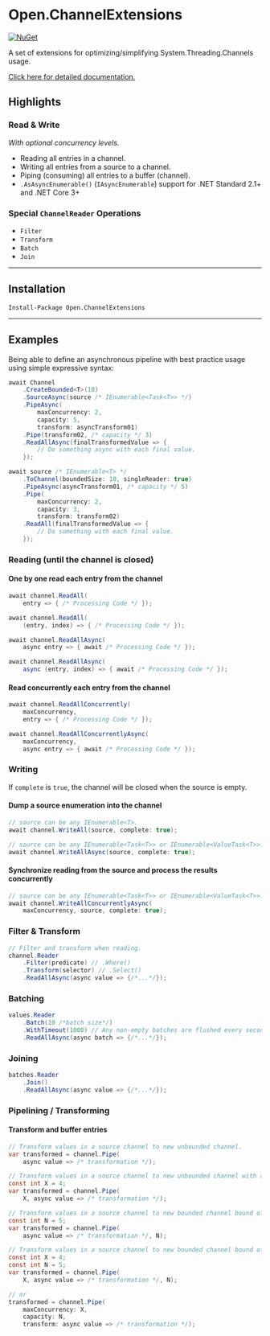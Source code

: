 # Open.ChannelExtensions

[![NuGet](https://img.shields.io/nuget/v/Open.ChannelExtensions.svg?style=flat)](https://www.nuget.org/packages/Open.ChannelExtensions/)

A set of extensions for optimizing/simplifying System.Threading.Channels usage.

[Click here for detailed documentation.](https://open-net-libraries.github.io/Open.ChannelExtensions/api/Open.ChannelExtensions.Extensions.html#methods)

## Highlights

### Read & Write

*With optional concurrency levels.*

* Reading all entries in a channel.
* Writing all entries from a source to a channel.
* Piping (consuming) all entries to a buffer (channel).
* `.AsAsyncEnumerable()` (`IAsyncEnumerable`) support for .NET Standard 2.1+ and .NET Core 3+

### Special `ChannelReader` Operations

* `Filter`
* `Transform`
* `Batch`
* `Join`

---
## Installation

```nuget
Install-Package Open.ChannelExtensions
```
---

## Examples

Being able to define an asynchronous pipeline with best practice usage using simple expressive syntax:

```cs
await Channel
    .CreateBounded<T>(10)
    .SourceAsync(source /* IEnumerable<Task<T>> */)
    .PipeAsync(
        maxConcurrency: 2,
        capacity: 5,
        transform: asyncTransform01)
    .Pipe(transform02, /* capacity */ 3)
    .ReadAllAsync(finalTransformedValue => {
        // Do something async with each final value.
    });
```

```cs
await source /* IEnumerable<T> */
    .ToChannel(boundedSize: 10, singleReader: true)
    .PipeAsync(asyncTransform01, /* capacity */ 5)
    .Pipe(
        maxConcurrency: 2,
        capacity: 3,
        transform: transform02)
    .ReadAll(finalTransformedValue => {
        // Do something with each final value.
    });
```

### Reading (until the channel is closed)

#### One by one read each entry from the channel

```cs
await channel.ReadAll(
    entry => { /* Processing Code */ });
```

```cs
await channel.ReadAll(
    (entry, index) => { /* Processing Code */ });
```

```cs
await channel.ReadAllAsync(
    async entry => { await /* Processing Code */ });
```

```cs
await channel.ReadAllAsync(
    async (entry, index) => { await /* Processing Code */ });
```

#### Read concurrently each entry from the channel

```cs
await channel.ReadAllConcurrently(
    maxConcurrency,
    entry => { /* Processing Code */ });
```

```cs
await channel.ReadAllConcurrentlyAsync(
    maxConcurrency,
    async entry => { await /* Processing Code */ });
```

### Writing

If `complete` is `true`, the channel will be closed when the source is empty.

#### Dump a source enumeration into the channel

```cs
// source can be any IEnumerable<T>.
await channel.WriteAll(source, complete: true);
```

```cs
// source can be any IEnumerable<Task<T>> or IEnumerable<ValueTask<T>>.
await channel.WriteAllAsync(source, complete: true);
```

#### Synchronize reading from the source and process the results concurrently

```cs
// source can be any IEnumerable<Task<T>> or IEnumerable<ValueTask<T>>.
await channel.WriteAllConcurrentlyAsync(
    maxConcurrency, source, complete: true);
```

### Filter & Transform

```cs
// Filter and transform when reading.
channel.Reader
    .Filter(predicate) // .Where()
    .Transform(selector) // .Select()
    .ReadAllAsync(async value => {/*...*/});
```

### Batching

```cs
values.Reader
    .Batch(10 /*batch size*/)
    .WithTimeout(1000) // Any non-empty batches are flushed every second.
    .ReadAllAsync(async batch => {/*...*/});
```

### Joining

```cs
batches.Reader
    .Join()
    .ReadAllAsync(async value => {/*...*/});
```

### Pipelining / Transforming

#### Transform and buffer entries

```cs
// Transform values in a source channel to new unbounded channel.
var transformed = channel.Pipe(
    async value => /* transformation */);
```

```cs
// Transform values in a source channel to new unbounded channel with a max concurrency of X.
const int X = 4;
var transformed = channel.Pipe(
    X, async value => /* transformation */);
```

```cs
// Transform values in a source channel to new bounded channel bound of N entries.
const int N = 5;
var transformed = channel.Pipe(
    async value => /* transformation */, N);
```

```cs
// Transform values in a source channel to new bounded channel bound of N entries with a max concurrency of X.
const int X = 4;
const int N = 5;
var transformed = channel.Pipe(
    X, async value => /* transformation */, N);

// or
transformed = channel.Pipe(
    maxConcurrency: X,
    capacity: N,
    transform: async value => /* transformation */);
```
